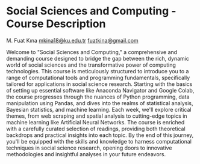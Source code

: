 # Social Sciences and Computing - Course Description
M. Fuat Kına
mkina18@ku.edu.tr
fuatkina@gmail.com


Welcome to "Social Sciences and Computing," a comprehensive and demanding course designed to bridge the gap between the rich, dynamic world of social sciences and the transformative power of computing technologies. This course is meticulously structured to introduce you to a range of computational tools and programming fundamentals, specifically tailored for applications in social science research. Starting with the basics of setting up essential software like Anaconda Navigator and Google Colab, the course progresses through the nuances of Python programming, data manipulation using Pandas, and dives into the realms of statistical analysis, Bayesian statistics, and machine learning. Each week, we'll explore critical themes, from web scraping and spatial analysis to cutting-edge topics in machine learning like Artificial Neural Networks. The course is enriched with a carefully curated selection of readings, providing both theoretical backdrops and practical insights into each topic. By the end of this journey, you'll be equipped with the skills and knowledge to harness computational techniques in social science research, opening doors to innovative methodologies and insightful analyses in your future endeavors.
